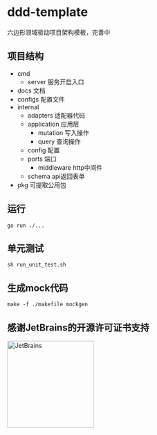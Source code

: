 # ddd-template
六边形领域驱动项目架构模板，完善中

## 项目结构
- cmd 
  - server 服务开启入口
- docs 文档
- configs 配置文件
- internal
    - adapters 适配器代码
    - application 应用层
      - mutation 写入操作
      - query 查询操作
    - config 配置
    - ports 端口
      - middleware http中间件 
    - schema api返回表单
- pkg 可提取公用包
## 运行
```shell
go run ./...
```
## 单元测试
```shell
sh run_unit_test.sh
```

## 生成mock代码
```shell
make -f ./makefile mockgen
```
## 感谢JetBrains的开源许可证书支持
<img src="https://resources.jetbrains.com/storage/products/company/brand/logos/jb_beam.png?_gl=1*l2f4tq*_ga*MTE4NTc2NDE2MC4xNjU0MTM5MzQ0*_ga_9J976DJZ68*MTY1NDEzOTM0NC4xLjAuMTY1NDEzOTM0NC4w" alt="JetBrains" width="200">